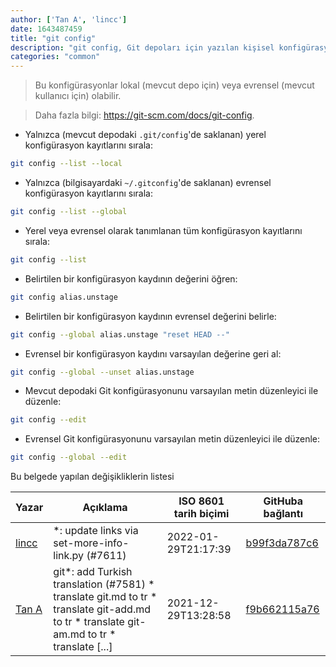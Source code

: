 ```yaml
---
author: ['Tan A', 'lincc']
date: 1643487459
title: "git config"
description: "git config, Git depoları için yazılan kişisel konfigürasyon seçeneklerini yönet."
categories: "common"
---
```

> Bu konfigürasyonlar lokal (mevcut depo için) veya evrensel (mevcut kullanıcı için) olabilir.

> Daha fazla bilgi: <https://git-scm.com/docs/git-config>.

- Yalnızca (mevcut depodaki `.git/config`'de saklanan) yerel konfigürasyon kayıtlarını sırala:

```bash
git config --list --local
```

- Yalnızca (bilgisayardaki `~/.gitconfig`'de saklanan) evrensel konfigürasyon kayıtlarını sırala:

```bash
git config --list --global
```

- Yerel veya evrensel olarak tanımlanan tüm konfigürasyon kayıtlarını sırala:

```bash
git config --list
```

- Belirtilen bir konfigürasyon kaydının değerini öğren:

```bash
git config alias.unstage
```

- Belirtilen bir konfigürasyon kaydının evrensel değerini belirle:

```bash
git config --global alias.unstage "reset HEAD --"
```

- Evrensel bir konfigürasyon kaydını varsayılan değerine geri al:

```bash
git config --global --unset alias.unstage
```

- Mevcut depodaki Git konfigürasyonunu varsayılan metin düzenleyici ile düzenle:

```bash
git config --edit
```

- Evrensel Git konfigürasyonunu varsayılan metin düzenleyici ile düzenle:

```bash
git config --global --edit
```
Bu belgede yapılan değişikliklerin listesi


Yazar | Açıklama | ISO 8601 tarih biçimi | GitHuba bağlantı
------|-----|-----|-----
[lincc](mailto:46962923+blueskyson@users.noreply.github.com) | *: update links via set-more-info-link.py (#7611) | 2022-01-29T21:17:39 | [b99f3da787c6](https://github.com/tldr-pages/tldr/commit/b99f3da787c6f43a545b9cb5ebd8265b1367fbc4)
[Tan A](mailto:40173707+yutyo@users.noreply.github.com) | git*: add Turkish translation (#7581) * translate git.md to tr * translate git-add.md to tr * translate git-am.md to tr * translate [...] | 2021-12-29T13:28:58 | [f9b662115a76](https://github.com/tldr-pages/tldr/commit/f9b662115a765f843982cea237d608aab423e3f7)

